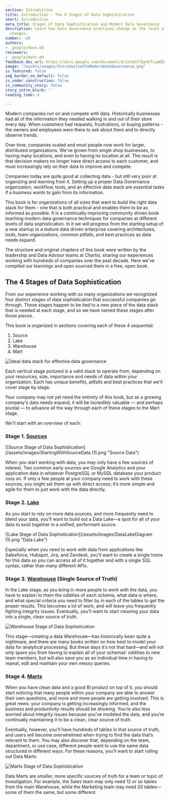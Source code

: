 ```yaml
---
section: Introduction
title: Introduction - The 4 Stages of Data Sophistication
short: Introduction
meta_title: Stages of Data Sophistication and Modern Data Governance
description: Learn how Data Governance practices change as the level of data sophistication
  changes.
number: -20
authors:
- _people/dave.md
reviewers:
- _people/matt.md
feedback_doc_url: https://docs.google.com/document/d/1otmCF7Ep4VfcymEDSWn6JWGkl3wVTf8C_d18_oEROVc/edit?usp=sharing
image: "/assets/images/IntroductionToModernDataGovernance.png"
is_featured: false
img_border_on_default: false
is_under_construction: false
is_community_story: false
story_intro_blurb: ''
reading_time: 4

---
```

Modern companies run on and compete with data.  Historically businesses had all of the information they needed walking in and out of their store every day.  When customers had requests, frustrations, or buying patterns - the owners and employees were there to ask about them and to directly observe trends.

Over time, companies scaled and most people now work for larger, distributed organizations.  We've grown from single shop businesses, to having many locations, and even to having no location at all.  The result is that decision makers no longer have direct access to each customer, and must increasingly rely on their data to improve and compete.

Companies today are quite good at collecting data - but still very poor at organizing and learning from it.  Setting up a proper Data Governance organization, workflow, tools, and an effective data stack are essential tasks if a business wants to gain from its information.

This book is for organizations of all sizes that want to build the right data stack for them - one that is both practical and enables them to be as informed as possible.  It is a continually improving community driven book teaching modern data governance techniques for companies at different levels of data sophistication. In it we will progress from the starting setup of a new startup to a mature data driven enterprise covering architectures, tools, team organizations, common pitfalls, and best practices as data needs expand.

The structure and original chapters of this book were written by the leadership and Data Advisor teams at Chartio, sharing our experiences working with hundreds of companies over the past decade.  Here we've compiled our learnings and open sourced them in a free, open book.

## The 4 Stages of Data Sophistication

From our experience working with so many organizations we recognized four distinct stages of data sophistication that successful companies go through. These stages happen to be tied to a new piece of the data stack that is needed at each stage, and so we have named these stages after those pieces.

This book is organized in sections covering each of these 4 sequential:

1. Source
2. Lake
3. Warehouse
4. Mart

![Ideal data stack for effective data governance](https://lh3.googleusercontent.com/vG0lYBnPTtL9BCt4qn1lhoBvYvAWRAw21_R9C-U5Lu-q_5tmPzIBfdcuA2MGXF7CyX9VFM1OTKJp4rLoSCNJDuNHQpceM_CcihX1LefCw2tovbrhHtmQkYbZr56UEJctIBva9QbT)

Each vertical stage pictured is a valid stack to operate from, depending on your resources, size, importance and needs of data within your organization.  Each has unique benefits, pitfalls and best practices that we'll cover stage by stage.

Your company may not yet need the entirety of this book, but as a growing company's data needs expand, it will be incredibly valuable — and perhaps pivotal — to advance all the way through each of these stages to the Mart stage.

We'll start with an overview of each:

### Stage 1. [Sources](/data-governance/source-data-tools/)

![Source Stage of Data Sophistication](/assets/images/StartingWithSourceData (1).png "Source Data")

When you start working with data, you may only have a few sources of interest. Two common early sources are Google Analytics and your application data in whatever PostgreSQL or MySQL database your product runs on. If only a few people at your company need to work with these sources, you might set them up with direct access; it’s more simple and agile for them to just work with the data directly.

### Stage 2. [Lake](/data-governance/why-build-a-data-lake/)

As you start to rely on more data sources, and more frequently need to blend your data, you’ll want to build out a Data Lake—a spot for all of your data to exist together in a unified, performant source.

![Lake Stage of Data Sophistication](/assets/images/DataLakeDiagram (1).png "Data Lake")

Especially when you need to work with data from applications like Salesforce, Hubspot, Jira, and Zendesk, you’ll want to create a single home for this data so you can access all of it together and with a single SQL syntax, rather than many different APIs.

### Stage 3. [Warehouse](/data-governance/why-build-a-data-warehouse/) (Single Source of Truth)

In the Lake stage, as you bring in more people to work with the data, you have to explain to them the oddities of each schema, what data is where, and what special criteria you need to filter by in each of the tables to get the proper results. This becomes a lot of work, and will leave you frequently fighting integrity issues. Eventually, you’ll want to start cleaning your data into a single, clean source of truth.

![Warehouse Stage of Data Sophistication](https://lh3.googleusercontent.com/IIYi4iD4oQgw4CKdR5EAHWXx1MfEuRXCK7gFCx_9Ved3L5hhiSqoNV7p4iqYMwR2Dwfa5_nW4kN6Yx-iTNm_jz63tj0LURWpjiWhmhnkeoMyM5w6FK79z0yTxrXzPn50zDzAAm5G "Data Warehouse")

This stage—creating a data Warehouse—has historically been quite a nightmare, and there are many books written on how best to model your data for analytical processing. But these days it’s not that hard—and will not only spare you from having to explain all of your schemas’ oddities to new team members, but will also save you as an individual time in having to repeat, edit and maintain your own messy queries.

### Stage 4. [Marts](/data-governance/why-build-data-marts/)

When you have clean data and a good BI product on top of it, you should start noticing that many people within your company are able to answer their own questions, and more and more people are getting involved. This is great news: your company is getting increasingly informed, and the business and productivity results should be showing. You’re also less worried about integrity issues because you’ve modeled the data, and you’re continually maintaining it to be a clean, clear source of truth.

Eventually, however, you’ll have hundreds of tables in that source of truth, and users will become overwhelmed when trying to find the data that’s relevant to them. You may also discover that, depending on the team, department, or use case, different people want to use the same data structured in different ways. For these reasons, you’ll want to start rolling out Data Marts.

![Marts Stage of Data Sophistication](https://lh3.googleusercontent.com/1E7D3_diPh5wYiEElr6_sQeY6qIV0Ri5nkC4LIqm_x5O9jJV_5hODDbdOZWHa8nKl_VcR7CbT_nbXvhRuDkzrOOV3amkVdu41zSeAtHEd-r6yPOqTaRI09ISxDn1rvTOGqjqFdRa "Data Mart")

Data Marts are smaller, more specific sources of truth for a team or topic of investigation. For example, the Sales team may only need 12 or so tables from the main Warehouse, while the Marketing team may need 20 tables—some of them the same, but some different.
